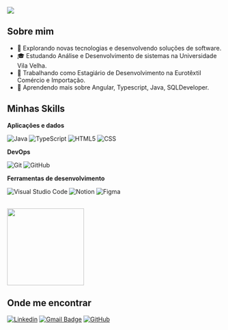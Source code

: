 ![](https://komarev.com/ghpvc/?username=jfrassi&color=006bed)

## Sobre mim

- 🤔 Explorando novas tecnologias e desenvolvendo soluções de software.
- 🎓 Estudando Análise e Desenvolvimento de sistemas na Universidade Vila Velha.
- 💼 Trabalhando como Estagiário de Desenvolvimento na Eurotêxtil Comércio e Importação.
- 🌱 Aprendendo mais sobre Angular, Typescript, Java, SQLDeveloper.

## Minhas Skills

**Aplicações e dados**

![Java](https://img.shields.io/badge/-Java-dc143c?style=for-the-badge&logo=Java&logoColor=007396)
![TypeScript](https://img.shields.io/badge/TypeScript-007ACC?style=for-the-badge&logo=typescript&logoColor=white)
![HTML5](https://img.shields.io/badge/-HTML5-dc143c?style=for-the-badge&logo=HTML5)
![CSS](https://img.shields.io/badge/-CSS-007ACC?style=for-the-badge=CSS3&logoColor=1572B6)

**DevOps**

![Git](https://img.shields.io/badge/-Git-dc143c?style=for-the-badge&logo=git)
![GitHub](https://img.shields.io/badge/-GitHub-333333?style=for-the-badge&logo=github)

**Ferramentas de desenvolvimento**

![Visual Studio Code](https://img.shields.io/badge/-Visual%20Studio%20Code-007ACC?style=for-the-badge&logo=visual-studio-code&logoColor=007ACC)
![Notion](https://img.shields.io/badge/-Notion-FFFFFF?style=for-the-badge&logo=notion&logoColor=black)
![Figma](https://img.shields.io/badge/-Figma-333333?style=for-the-badge&logo=figma&logoColor=993399)

<br/>

<a href="https://github.com/jfrassi" title="Perfil do João">
  <img height="180em" src="https://github-readme-stats.vercel.app/api?username=jfrassi&theme=dracula&show_icons=true" />
</a>

## Onde me encontrar

[![Linkedin](https://img.shields.io/badge/-joao-frassi-blue?style=for-the-badge-square&logo=Linkedin&logoColor=white&link=https://www.linkedin.com/in/joao-frassi/)](https://www.linkedin.com/in/joao-frassi/)
[![Gmail Badge](https://img.shields.io/badge/-joaofrassi.dev-006bed?style=for-the-badge-square&logo=Gmail&logoColor=white&link=mailto:joaofrassi.dev@gmail.com)](mailto:joaofrassi.dev@gmail.com)
[![GitHub](https://img.shields.io/github/followers/jfrassi?label=follow&style=social)](github.com/jfrassi)
